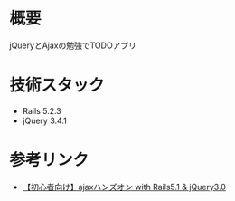 # 概要
jQueryとAjaxの勉強でTODOアプリ

# 技術スタック
- Rails 5.2.3
- jQuery 3.4.1

# 参考リンク
- [【初心者向け】ajaxハンズオン with Rails5.1 & jQuery3.0](https://qiita.com/kumatarousuke/items/36365bcdf30eaea652501)


